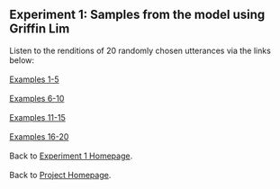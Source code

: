 <!-- exp 1a -->

## Experiment 1: Samples from the model using Griffin Lim
Listen to the renditions of 20 randomly chosen utterances via the links below:
<br><br>
[Examples 1-5](https://ljlj9.github.io/mscproject/experiment_1a_i.html)
<br><br>
[Examples 6-10](https://ljlj9.github.io/mscproject/experiment_1a_ii.html)
<br><br>
[Examples 11-15](https://ljlj9.github.io/mscproject/experiment_1a_iii.html)
<br><br>
[Examples 16-20](https://ljlj9.github.io/mscproject/experiment_1a_iv.html)
<br><br>
Back to [Experiment 1 Homepage](https://ljlj9.github.io/mscproject/experiment_1.html).
<br><br>
Back to [Project Homepage](https://ljlj9.github.io/mscproject/index.html).
